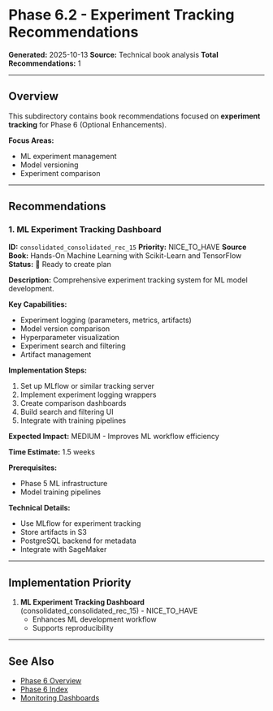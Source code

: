# Phase 6.2 - Experiment Tracking Recommendations

**Generated:** 2025-10-13
**Source:** Technical book analysis
**Total Recommendations:** 1

---

## Overview

This subdirectory contains book recommendations focused on **experiment tracking** for Phase 6 (Optional Enhancements).

**Focus Areas:**
- ML experiment management
- Model versioning
- Experiment comparison

---

## Recommendations

### 1. ML Experiment Tracking Dashboard

**ID:** `consolidated_consolidated_rec_15`
**Priority:** NICE_TO_HAVE
**Source Book:** Hands-On Machine Learning with Scikit-Learn and TensorFlow
**Status:** 📝 Ready to create plan

**Description:**
Comprehensive experiment tracking system for ML model development.

**Key Capabilities:**
- Experiment logging (parameters, metrics, artifacts)
- Model version comparison
- Hyperparameter visualization
- Experiment search and filtering
- Artifact management

**Implementation Steps:**
1. Set up MLflow or similar tracking server
2. Implement experiment logging wrappers
3. Create comparison dashboards
4. Build search and filtering UI
5. Integrate with training pipelines

**Expected Impact:** MEDIUM - Improves ML workflow efficiency

**Time Estimate:** 1.5 weeks

**Prerequisites:**
- Phase 5 ML infrastructure
- Model training pipelines

**Technical Details:**
- Use MLflow for experiment tracking
- Store artifacts in S3
- PostgreSQL backend for metadata
- Integrate with SageMaker

---

## Implementation Priority

1. **ML Experiment Tracking Dashboard** (consolidated_consolidated_rec_15) - NICE_TO_HAVE
   - Enhances ML development workflow
   - Supports reproducibility

---

## See Also

- [Phase 6 Overview](/Users/ryanranft/nba-simulator-aws/docs/phases/phase_6/)
- [Phase 6 Index](../BOOK_RECOMMENDATIONS_INDEX.md)
- [Monitoring Dashboards](../6.0001_monitoring_dashboards/RECOMMENDATIONS_FROM_BOOKS.md)





